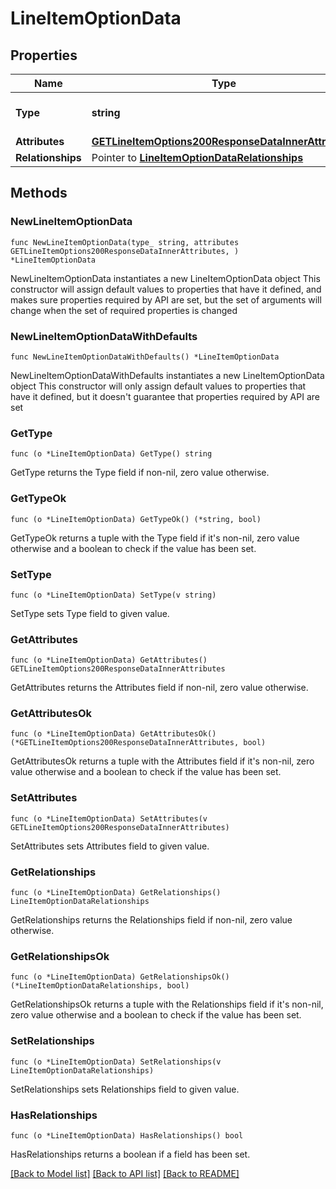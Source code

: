 # LineItemOptionData

## Properties

Name | Type | Description | Notes
------------ | ------------- | ------------- | -------------
**Type** | **string** | The resource&#39;s type | [default to "line_item_options"]
**Attributes** | [**GETLineItemOptions200ResponseDataInnerAttributes**](GETLineItemOptions200ResponseDataInnerAttributes.md) |  | 
**Relationships** | Pointer to [**LineItemOptionDataRelationships**](LineItemOptionDataRelationships.md) |  | [optional] 

## Methods

### NewLineItemOptionData

`func NewLineItemOptionData(type_ string, attributes GETLineItemOptions200ResponseDataInnerAttributes, ) *LineItemOptionData`

NewLineItemOptionData instantiates a new LineItemOptionData object
This constructor will assign default values to properties that have it defined,
and makes sure properties required by API are set, but the set of arguments
will change when the set of required properties is changed

### NewLineItemOptionDataWithDefaults

`func NewLineItemOptionDataWithDefaults() *LineItemOptionData`

NewLineItemOptionDataWithDefaults instantiates a new LineItemOptionData object
This constructor will only assign default values to properties that have it defined,
but it doesn't guarantee that properties required by API are set

### GetType

`func (o *LineItemOptionData) GetType() string`

GetType returns the Type field if non-nil, zero value otherwise.

### GetTypeOk

`func (o *LineItemOptionData) GetTypeOk() (*string, bool)`

GetTypeOk returns a tuple with the Type field if it's non-nil, zero value otherwise
and a boolean to check if the value has been set.

### SetType

`func (o *LineItemOptionData) SetType(v string)`

SetType sets Type field to given value.


### GetAttributes

`func (o *LineItemOptionData) GetAttributes() GETLineItemOptions200ResponseDataInnerAttributes`

GetAttributes returns the Attributes field if non-nil, zero value otherwise.

### GetAttributesOk

`func (o *LineItemOptionData) GetAttributesOk() (*GETLineItemOptions200ResponseDataInnerAttributes, bool)`

GetAttributesOk returns a tuple with the Attributes field if it's non-nil, zero value otherwise
and a boolean to check if the value has been set.

### SetAttributes

`func (o *LineItemOptionData) SetAttributes(v GETLineItemOptions200ResponseDataInnerAttributes)`

SetAttributes sets Attributes field to given value.


### GetRelationships

`func (o *LineItemOptionData) GetRelationships() LineItemOptionDataRelationships`

GetRelationships returns the Relationships field if non-nil, zero value otherwise.

### GetRelationshipsOk

`func (o *LineItemOptionData) GetRelationshipsOk() (*LineItemOptionDataRelationships, bool)`

GetRelationshipsOk returns a tuple with the Relationships field if it's non-nil, zero value otherwise
and a boolean to check if the value has been set.

### SetRelationships

`func (o *LineItemOptionData) SetRelationships(v LineItemOptionDataRelationships)`

SetRelationships sets Relationships field to given value.

### HasRelationships

`func (o *LineItemOptionData) HasRelationships() bool`

HasRelationships returns a boolean if a field has been set.


[[Back to Model list]](../README.md#documentation-for-models) [[Back to API list]](../README.md#documentation-for-api-endpoints) [[Back to README]](../README.md)


